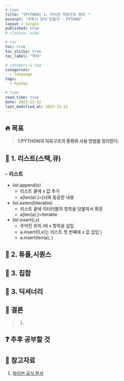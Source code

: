 ```yaml
---
# page
title: "[PYTHON] 1. 파이썬 자료구조 정리 "
excerpt: "주특기 언어 만들기 - PYTHON"
layout : single
published: true
# classes: wide

# toc
toc: true
toc_sticky: true
toc_label: "목차"

# category & tag
categories:
  - language
tags: 
  - Python

# Time
read_time: true
date: 2021-11-12 
last_modified_at: 2021-11-12 
---
```


## :fire: 목표
> **1.PYTHON의 자료구조의 종류와 사용 방법을 정리한다.**  

## :speech_balloon: 1. 리스트(스택,큐)  
### - 리스트  
  + list.append(x)  
    + 리스트 끝에 x 값 추가   
    + a[len(a):]=[x]와 동등한 내용   
  + list.extend(iterable)  
    + 리스트 끝에 이터러블의 항목을 덧붙여서 확장   
    + a[len(a):]=iterable  
  + list.insert(i,x)  
    + 주어진 위치 i에 x 항목을 삽입 
    + a.insert(0,x)는 리스트 첫 번째에 x 값 삽입 )  
    + a.insert(len(a), )

## :speech_balloon: 2. 튜플,시퀀스

## :speech_balloon: 3. 집합

## :speech_balloon: 3. 딕셔너리

## :memo: 결론

> 1.

## :question: 추후 공부할 것

## :link: 참고자료
 1. [파이썬 공식 문서](https://docs.python.org/ko/3/tutorial/datastructures.html#)



